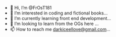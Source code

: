 - 👋 Hi, I’m @FrOsT181
- 👀 I’m interested in coding and fictional books...
- 🌱 I’m currently learning front end development...
- 💞️ I’m looking to learn from the OGs here ...
- 📫 How to reach me darkiceellove@gmail.com...

<!---
FrOsT181/FrOsT181 is a ✨ special ✨ repository because its `README.md` (this file) appears on your GitHub profile.
You can click the Preview link to take a look at your changes.
--->
